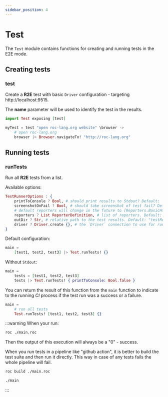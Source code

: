 ```yaml
---
sidebar_position: 4
---
```


# Test

The `Test` module contains functions for creating and running tests in the E2E mode.

## Creating tests

### test

Create a **R2E** test with basic `Driver` configuration - targeting http://localhost:9515.

The **name** parameter will be used to identify the test in the results.

```elixir
import Test exposing [test]

myTest = test "open roc-lang.org website" \browser ->
    # open roc-lang.org
    browser |> Browser.navigateTo! "http://roc-lang.org"
```

## Running tests

### runTests

Run all **R2E** tests from a list.

Available options:

```elixir
TestRunnerOptions : {
    printToConsole ? Bool, # should print results to Stdout? Default: `Bool.true`
    screenshotOnFail ? Bool, # should take screenshot of test fail? Default: `Bool.true`
    # default reporters will change in the future to [Reporters.BasicHtmlReporter.reporter]
    reporters ? List ReporterDefinition, # list of reporters. Default: []
    outDir ? Str, # relative path to the test results. Default: "testResults"
    driver ? Driver.create {}, # the `Driver` connection to use for running tests
}
```

Default configuration:

```elixir
main =
    [test1, test2, test3] |> Test.runTests! {}
```

Without `Stdout`:

```elixir
main =
    tests = [test1, test2, test3]
    tests |> Test.runTests! { printToConsole: Bool.false }
```

You can return the result of this function from the `main` function
to indicate to the running _CI_ process if the
test run was a success or a failure.

```elixir
main =
    # run all tests
    Test.runTests! [test1, test2, test3] {}
```

:::warning
When your run:

```sh
roc ./main.roc
```

Then the output of this execution will always be a "0" - success.

When you run tests in a pipeline like "github action", it is better to build the test suite and then run it directly.
This way in case of any tests fails the whole pipeline will fail.

```sh
roc build ./main.roc

./main
```

:::
